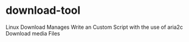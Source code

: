 # download-tool
Linux Download Manages Write an Custom Script with the use of aria2c Download media Files
